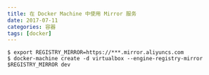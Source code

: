 ```yaml
---
title: 在 Docker Machine 中使用 Mirror 服务
date: 2017-07-11
categories: 容器
tags: [docker]
---
```

>   
    $ export REGISTRY_MIRROR=https://***.mirror.aliyuncs.com
    $ docker-machine create -d virtualbox --engine-registry-mirror $REGISTRY_MIRROR dev
